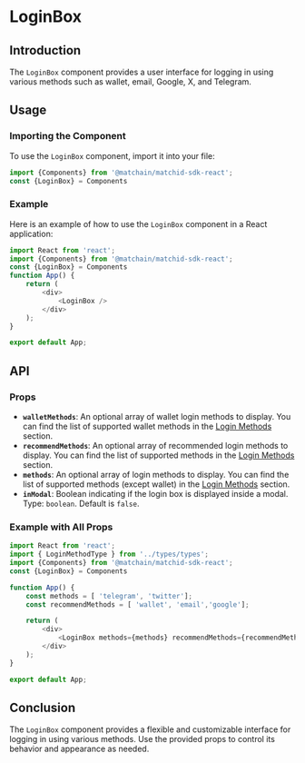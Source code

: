 # LoginBox

## Introduction

The `LoginBox` component provides a user interface for logging in using various methods such as wallet, email, Google, X, and Telegram.

## Usage

### Importing the Component

To use the `LoginBox` component, import it into your file:

```typescript
import {Components} from '@matchain/matchid-sdk-react';
const {LoginBox} = Components
```

### Example

Here is an example of how to use the `LoginBox` component in a React application:

```typescript
import React from 'react';
import {Components} from '@matchain/matchid-sdk-react';
const {LoginBox} = Components
function App() {
    return (
        <div>
            <LoginBox />
        </div>
    );
}

export default App;
```

## API

### Props

- **`walletMethods`**: An optional array of wallet login methods to display. You can find the list of supported wallet methods in the [Login Methods](../../match/loginMethods) section.
- **`recommendMethods`**: An optional array of recommended login methods to display.  You can find the list of supported methods in the [Login Methods](../../match/loginMethods) section.
- **`methods`**: An optional array of login methods to display.  You can find the list of supported methods (except wallet) in the [Login Methods](../../match/loginMethods) section.
- **`inModal`**: Boolean indicating if the login box is displayed inside a modal. Type: `boolean`. Default is `false`.

### Example with All Props

```typescript
import React from 'react';
import { LoginMethodType } from '../types/types';
import {Components} from '@matchain/matchid-sdk-react';
const {LoginBox} = Components

function App() {
    const methods = [ 'telegram', 'twitter'];
    const recommendMethods = [ 'wallet', 'email','google'];

    return (
        <div>
            <LoginBox methods={methods} recommendMethods={recommendMethods} inModal={true} />
        </div>
    );
}

export default App;
```

## Conclusion

The `LoginBox` component provides a flexible and customizable interface for logging in using various methods. Use the provided props to control its behavior and appearance as needed.
